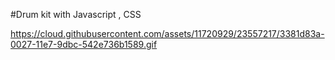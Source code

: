 #Drum kit with Javascript , CSS 

https://cloud.githubusercontent.com/assets/11720929/23557217/3381d83a-0027-11e7-9dbc-542e736b1589.gif
